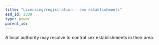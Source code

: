 ```yaml
---
title: "Licensing/registration - sex establishments"
esd_id: 2339
type: power
parent_id:  
---
```


A local authority may resolve to control sex establishments in their area.  

